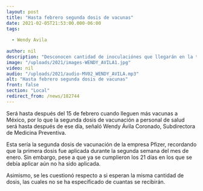 ```yaml
---
layout: post
title: "Hasta febrero segunda dosis de vacunas"
date: 2021-02-05T21:53:00.000-06:00
tags:
  
  - Wendy Avila
  
author: nil
description: "Desconocen cantidad de inoculaciónes que llegarán en la tercera remesa. "
image: "/uploads/2021/images-WENDY_AVILA1.jpg"
video: nil
audio: "/uploads/2021/audio-MV02_WENDY_AVILA.mp3"
alt: "Hasta febrero segunda dosis de vacunas"
front: false
section: "Local"
redirect_from: /news/182744
---
```


Será hasta después del 15 de febrero cuando lleguen más vacunas a México, por lo que la segunda dosis de vacunación a personal de salud será hasta después de ese día, señaló Wendy Ávila Coronado, Subdirectora de Medicina Preventiva.

Esta sería la segunda dosis de vacunación de la empresa Pfizer, recordando que la primera dosis fue aplicada durante la segunda semana del mes de enero. Sin embargo, pese a que ya se cumplieron los 21 días en los que se debía aplicar aún no ha sido aplicada.

Asimismo, se les cuestionó respecto a si esperan la misma cantidad de dosis, las cuales no se ha especificado de cuantas se recibirán. 